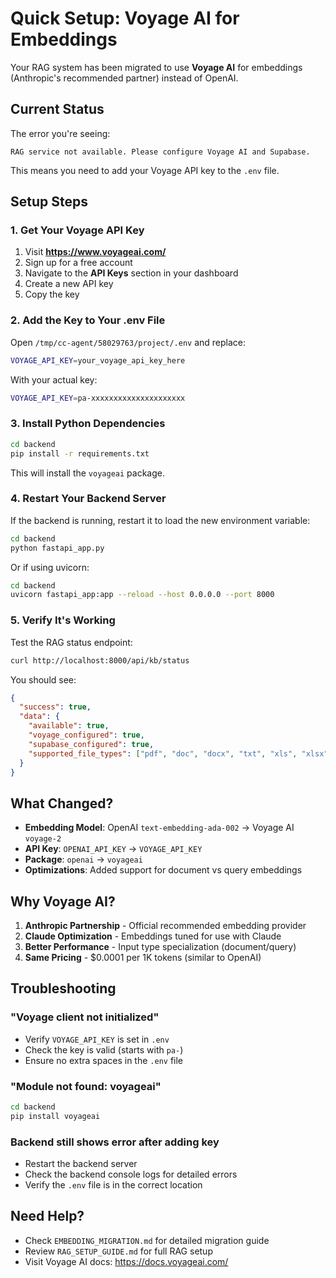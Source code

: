 # Quick Setup: Voyage AI for Embeddings

Your RAG system has been migrated to use **Voyage AI** for embeddings (Anthropic's recommended partner) instead of OpenAI.

## Current Status

The error you're seeing:
```
RAG service not available. Please configure Voyage AI and Supabase.
```

This means you need to add your Voyage API key to the `.env` file.

## Setup Steps

### 1. Get Your Voyage API Key

1. Visit **https://www.voyageai.com/**
2. Sign up for a free account
3. Navigate to the **API Keys** section in your dashboard
4. Create a new API key
5. Copy the key

### 2. Add the Key to Your .env File

Open `/tmp/cc-agent/58029763/project/.env` and replace:

```bash
VOYAGE_API_KEY=your_voyage_api_key_here
```

With your actual key:

```bash
VOYAGE_API_KEY=pa-xxxxxxxxxxxxxxxxxxxxx
```

### 3. Install Python Dependencies

```bash
cd backend
pip install -r requirements.txt
```

This will install the `voyageai` package.

### 4. Restart Your Backend Server

If the backend is running, restart it to load the new environment variable:

```bash
cd backend
python fastapi_app.py
```

Or if using uvicorn:

```bash
cd backend
uvicorn fastapi_app:app --reload --host 0.0.0.0 --port 8000
```

### 5. Verify It's Working

Test the RAG status endpoint:

```bash
curl http://localhost:8000/api/kb/status
```

You should see:

```json
{
  "success": true,
  "data": {
    "available": true,
    "voyage_configured": true,
    "supabase_configured": true,
    "supported_file_types": ["pdf", "doc", "docx", "txt", "xls", "xlsx"]
  }
}
```

## What Changed?

- **Embedding Model**: OpenAI `text-embedding-ada-002` → Voyage AI `voyage-2`
- **API Key**: `OPENAI_API_KEY` → `VOYAGE_API_KEY`
- **Package**: `openai` → `voyageai`
- **Optimizations**: Added support for document vs query embeddings

## Why Voyage AI?

1. **Anthropic Partnership** - Official recommended embedding provider
2. **Claude Optimization** - Embeddings tuned for use with Claude
3. **Better Performance** - Input type specialization (document/query)
4. **Same Pricing** - $0.0001 per 1K tokens (similar to OpenAI)

## Troubleshooting

### "Voyage client not initialized"

- Verify `VOYAGE_API_KEY` is set in `.env`
- Check the key is valid (starts with `pa-`)
- Ensure no extra spaces in the `.env` file

### "Module not found: voyageai"

```bash
cd backend
pip install voyageai
```

### Backend still shows error after adding key

- Restart the backend server
- Check the backend console logs for detailed errors
- Verify the `.env` file is in the correct location

## Need Help?

- Check `EMBEDDING_MIGRATION.md` for detailed migration guide
- Review `RAG_SETUP_GUIDE.md` for full RAG setup
- Visit Voyage AI docs: https://docs.voyageai.com/
